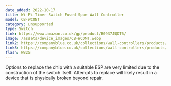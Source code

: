 ```yaml
---
date_added: 2022-10-17
title: Wi-Fi Timer Switch Fused Spur Wall Controller
model: CB-WCONT
category: unsupported
type: Switch
link: https://www.amazon.co.uk/gp/product/B0937JQDT6/
image: /assets/device_images/CB-WCONT.webp
link2: https://companyblue.co.uk/collections/wall-controllers/products/fused-spur-wifi-timer-combination-wall-controller-for-electric-towel-rail-radiators
link3: https://companyblue.co.uk/collections/wall-controllers/products/fused-spur-wifi-timer-combination-wall-controller-for-electric-towel-rail-radiators
flash: WB2S
---
```

Options to replace the chip with a suitable ESP are very limited due to the construction of the switch itself. Attempts to replace will likely result in a device that is physically broken beyond repair.